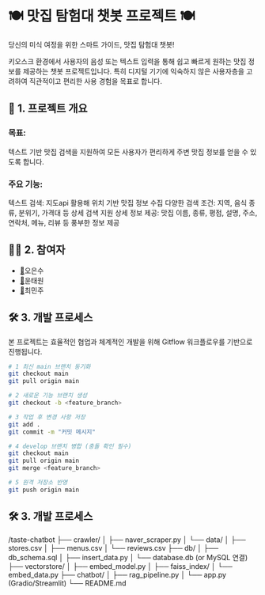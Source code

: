 # 🍽️ 맛집 탐험대 챗봇 프로젝트 🍽️
당신의 미식 여정을 위한 스마트 가이드, 맛집 탐험대 챗봇!

키오스크 환경에서 사용자의 음성 또는 텍스트 입력을 통해 쉽고 빠르게 원하는 맛집 정보를 제공하는 챗봇 프로젝트입니다. 
특히 디지털 기기에 익숙하지 않은 사용자층을 고려하여 직관적이고 편리한 사용 경험을 목표로 합니다.

## 🌟 1. 프로젝트 개요
### 목표: 
텍스트 기반 맛집 검색을 지원하여 모든 사용자가 편리하게 주변 맛집 정보를 얻을 수 있도록 합니다.
### 주요 기능:
텍스트 검색: 지도api 활용해 위치 기반 맛집 정보 수집
다양한 검색 조건: 지역, 음식 종류, 분위기, 가격대 등 상세 검색 지원
상세 정보 제공: 맛집 이름, 종류, 평점, 설명, 주소, 연락처, 메뉴, 리뷰 등 풍부한 정보 제공

## 🧑‍💻 2. 참여자
- [🔗](https://github.com/)오은수
- [🔗](https://github.com/)윤태원
- [🔗](https://github.com/)최민주

## 🛠️ 3. 개발 프로세스
본 프로젝트는 효율적인 협업과 체계적인 개발을 위해 Gitflow 워크플로우를 기반으로 진행됩니다.

```bash
# 1 최신 main 브랜치 동기화
git checkout main
git pull origin main

# 2 새로운 기능 브랜치 생성
git checkout -b <feature_branch>

# 3 작업 후 변경 사항 저장
git add .
git commit -m "커밋 메시지"

# 4 develop 브랜치 병합 (충돌 확인 필수)
git checkout main
git pull origin main
git merge <feature_branch>

# 5 원격 저장소 반영
git push origin main
```

## 🛠️ 3. 개발 프로세스
/taste-chatbot
├── crawler/
│   ├── naver_scraper.py
│   └── data/
│       ├── stores.csv
│       ├── menus.csv
│       └── reviews.csv
├── db/
│   ├── db_schema.sql
│   ├── insert_data.py
│   └── database.db (or MySQL 연결)
├── vectorstore/
│   ├── embed_model.py
│   ├── faiss_index/
│   └── embed_data.py
├── chatbot/
│   ├── rag_pipeline.py
│   └── app.py (Gradio/Streamlit)
└── README.md